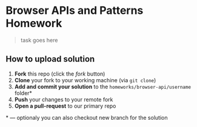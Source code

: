# Browser APIs and Patterns Homework

> task goes here

## How to upload solution

1. **Fork** this repo (click the *fork* button)
2. **Clone** your fork to your working machine (via `git clone`)
3. **Add and commit your solution** to the `homeworks/browser-api/username` folder*
4. **Push** your changes to your remote fork
5. **Open a pull-request** to our primary repo 

\* — optionaly you can also checkout new branch for the solution
